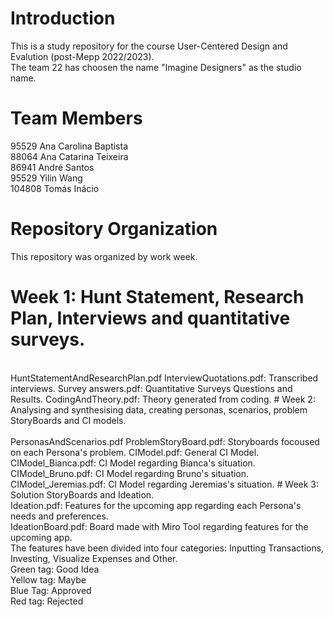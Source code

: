 # Introduction
This is a study repository for the course User-Centered Design and Evalution (post-Mepp 2022/2023). <br />
The team 22 has choosen the name "Imagine Designers" as the studio name.
# Team Members
95529  Ana Carolina Baptista <br />
88064  Ana Catarina Teixeira <br />
86941  André Santos <br />
95529  Yilin Wang <br />
104808 Tomás Inácio <br />
# Repository Organization
This repository was organized by work week. <br />
# Week 1: Hunt Statement, Research Plan, Interviews and quantitative surveys. <br />
<br />
HuntStatementAndResearchPlan.pdf
InterviewQuotations.pdf: Transcribed interviews.
Survey answers.pdf: Quantitative Surveys Questions and Results.
CodingAndTheory.pdf: Theory generated from coding.
# Week 2: Analysing and synthesising data, creating personas, scenarios, problem StoryBoards and CI models. <br />
<br />
PersonasAndScenarios.pdf
ProblemStoryBoard.pdf: Storyboards focoused on each Persona's problem.
CIModel.pdf: General CI Model.
CIModel_Bianca.pdf: CI Model regarding Bianca's situation.
CIModel_Bruno.pdf: CI Model regarding Bruno's situation.
CIModel_Jeremias.pdf: CI Model regarding Jeremias's situation.
# Week 3: Solution StoryBoards and Ideation. <br />
Ideation.pdf: Features for the upcoming app regarding each Persona's needs and preferences. <br />
IdeationBoard.pdf: Board made with Miro Tool regarding features for the upcoming app. <br />
The features have been divided into four categories: Inputting Transactions, Investing, Visualize Expenses and Other. <br />
Green tag: Good Idea <br />
Yellow tag: Maybe <br />
Blue Tag: Approved <br />
Red tag: Rejected <br />
